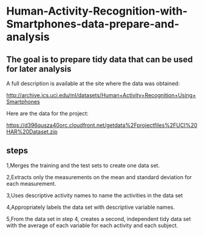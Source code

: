 # Human-Activity-Recognition-with-Smartphones-data-prepare-and-analysis
## The goal is to prepare tidy data that can be used for later analysis
A full description is available at the site where the data was obtained:

http://archive.ics.uci.edu/ml/datasets/Human+Activity+Recognition+Using+Smartphones 

Here are the data for the project:

 https://d396qusza40orc.cloudfront.net/getdata%2Fprojectfiles%2FUCI%20HAR%20Dataset.zip  
 
 ## steps 
1,Merges the training and the test sets to create one data set.

2,Extracts only the measurements on the mean and standard deviation for each measurement. 

3,Uses descriptive activity names to name the activities in the data set

4,Appropriately labels the data set with descriptive variable names. 

5,From the data set in step 4, creates a second, independent tidy data set with the average of each variable for each activity and each subject.
